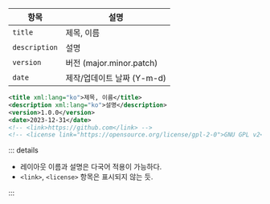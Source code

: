 | 항목          | 설명                       |
| ------------- | -------------------------- |
| `title`       | 제목, 이름                 |
| `description` | 설명                       |
| `version`     | 버전 (major.minor.patch)   |
| `date`        | 제작/업데이트 날짜 (Y-m-d) |

```xml
<title xml:lang="ko">제목, 이름</title>
<description xml:lang="ko">설명</description>
<version>1.0.0</version>
<date>2023-12-31</date>
<!-- <link>https://github.com</link> -->
<!-- <license link="https://opensource.org/license/gpl-2-0">GNU GPL v2</license> -->
```

::: details

- 레이아웃 이름과 설명은 다국어 적용이 가능하다.
- `<link>`, `<license>` 항목은 표시되지 않는 듯.

:::
